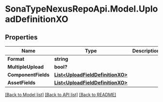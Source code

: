 # SonaTypeNexusRepoApi.Model.UploadDefinitionXO
## Properties

Name | Type | Description | Notes
------------ | ------------- | ------------- | -------------
**Format** | **string** |  | [optional] 
**MultipleUpload** | **bool?** |  | [optional] 
**ComponentFields** | [**List&lt;UploadFieldDefinitionXO&gt;**](UploadFieldDefinitionXO.md) |  | [optional] 
**AssetFields** | [**List&lt;UploadFieldDefinitionXO&gt;**](UploadFieldDefinitionXO.md) |  | [optional] 

[[Back to Model list]](../README.md#documentation-for-models) [[Back to API list]](../README.md#documentation-for-api-endpoints) [[Back to README]](../README.md)

